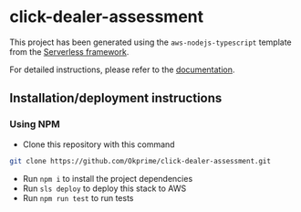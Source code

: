 # click-dealer-assessment

This project has been generated using the `aws-nodejs-typescript` template from the [Serverless framework](https://www.serverless.com/).

For detailed instructions, please refer to the [documentation](https://www.serverless.com/framework/docs/providers/aws/).

## Installation/deployment instructions
### Using NPM
- Clone this repository with this command
```bash
git clone https://github.com/Okprime/click-dealer-assessment.git
```
- Run `npm i` to install the project dependencies
- Run `sls deploy` to deploy this stack to AWS
- Run `npm run test` to run tests



